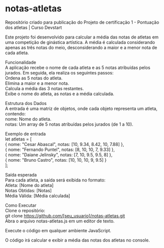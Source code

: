 # notas-atletas
Repositório criado para publicação do Projeto de certificação 1 - Pontuação dos atletas | Curso Devstart

Este projeto foi desenvolvido para calcular a média das notas de atletas em uma competição de ginástica artística. A média é calculada considerando apenas as três notas do meio, desconsiderando a maior e a menor nota de cada atleta.

Funcionalidade  
A aplicação recebe o nome de cada atleta e as 5 notas atribuídas pelos jurados. Em seguida, ela realiza os seguintes passos:  
Ordena as 5 notas do atleta.  
Elimina a maior e a menor nota.  
Calcula a média das 3 notas restantes.  
Exibe o nome do atleta, as notas e a média calculada.

Estrutura dos Dados  
A entrada é uma matriz de objetos, onde cada objeto representa um atleta, contendo:  
nome: Nome do atleta.  
notas: Um array de 5 notas atribuídas pelos jurados (de 1 a 10).

Exemplo de entrada  
let atletas = [  
{
nome: "Cesar Abascal",
notas: [10, 9.34, 8.42, 10, 7.88]
},  
{
nome: "Fernando Puntel",
notas:  [8, 10, 10, 7, 9.33]
},  
{
nome: "Daiane Jelinsky",
notas: [7, 10, 9.5, 9.5, 8]
},  
{
nome: "Bruno Castro",
notas: [10, 10, 10, 9, 9.5]
}  
];  

Saída esperada  
Para cada atleta, a saída será exibida no formato:  
Atleta: [Nome do atleta]  
Notas Obtidas: [Notas]  
Média Válida: [Média calculada]  

Como Executar  
Clone o repositório:  
git clone https://github.com/[seu_usuario]/notas-atletas.git  
Abra o arquivo notas-atletas.js em um editor de texto.

Execute o código em qualquer ambiente JavaScript.

O código irá calcular e exibir a média das notas dos atletas no console.
